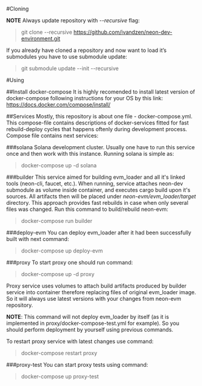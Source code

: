 
#Cloning

**NOTE** Always update repository with *--recursive* flag:
> git clone --recursive https://github.com/ivandzen/neon-dev-environment.git

If you already have cloned a repository and now want to load it’s submodules you have to use submodule update:
> git submodule update --init --recursive

#Using

##Install docker-compose
It is highly recomended to install latest version of docker-compose following instructions for your OS by this link:
https://docs.docker.com/compose/install/

##Services
Mostly, this repository is about one file - docker-compose.yml. This compose-file contains descriptions of
docker-services fitted for fast rebuild-deploy cycles that happens oftenly during development process. Compose 
file contains next services:

###solana
Solana development cluster. Usually one have to run this service once and then work with this instance. 
Running solana is simple as:
> docker-compose up -d solana

###builder
This service aimed for building evm_loader and all it's linked tools (neon-cli, faucet, etc.). When running, 
service attaches neon-dev submodule as volume inside container, and executes cargo build upon it's sources. 
All artifacts then will be placed under *neon-evm/evm_loader/target* directory. This approach provides fast rebuilds 
in case when only several files was changed. Run this command to build/rebuild neon-evm:
> docker-compose run builder

###deploy-evm 
You can deploy evm_loader after it had been successfully built with next command: 
> docker-compose up deploy-evm

###proxy
To start proxy one should run command:
> docker-compose up -d proxy

Proxy service uses volumes to attach build artifacts produced by builder service into container therefore replacing files of original evm_loader image. So it will always use latest versions with your changes from neon-evm repository.

**NOTE**: This command will not deploy evm_loader by itself (as it is implemented in proxy/docker-compose-test.yml for example).
So you should perform deployment by yourself using previous commands.

To restart proxy service with latest changes use command:
> docker-compose restart proxy

###proxy-test
You can start proxy tests using command:
> docker-compose up proxy-test

